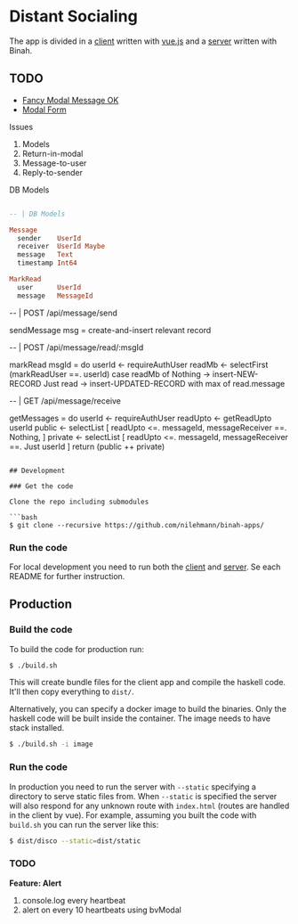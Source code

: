 # Distant Socialing

The app is divided in a [client](https://github.com/nilehmann/binah-apps/tree/master/covid/client) written with [vue.js](https://vuejs.org/) and a [server](https://github.com/nilehmann/binah-apps/tree/master/covid/server) written with Binah.

## TODO

- [Fancy Modal Message OK](https://bootstrap-vue.org/docs/components/modal#confirm-message-box)
- [Modal Form](https://stackoverflow.com/questions/53269544/how-to-submit-form-data-from-b-modal-in-vue)

Issues

1. Models
2. Return-in-modal
3. Message-to-user
4. Reply-to-sender

DB Models

```haskell

-- | DB Models

Message
  sender    UserId
  receiver  UserId Maybe
  message   Text
  timestamp Int64

MarkRead
  user      UserId
  message   MessageId 
```

-- | POST /api/message/send

sendMessage msg = 
  create-and-insert relevant record

-- | POST /api/message/read/:msgId

markRead msgId = do
  userId <- requireAuthUser
  readMb <- selectFirst (markReadUser ==. userId)
  case readMb of
    Nothing   -> insert-NEW-RECORD
    Just read -> insert-UPDATED-RECORD with max of read.message

-- | GET /api/message/receive

getMessages = do
  userId   <- requireAuthUser
  readUpto <- getReadUpto userId
  public   <- selectList [ readUpto <=. messageId, messageReceiver ==. Nothing, ]
  private  <- selectList [ readUpto <=. messageId, messageReceiver ==. Just userId ]
  return (public ++ private)
```

## Development

### Get the code

Clone the repo including submodules

```bash
$ git clone --recursive https://github.com/nilehmann/binah-apps/
```

### Run the code

For local development you need to run both the [client](https://github.com/nilehmann/binah-apps/tree/master/covid/client#readme) and [server](https://github.com/nilehmann/binah-apps/tree/master/covid/server#readme). Se each README for further instruction.

## Production

### Build the code

To build the code for production run:

```bash
$ ./build.sh
```

This will create bundle files for the client app and compile the haskell code. It'll then copy everything to `dist/`.

Alternatively, you can specify a docker image to build the binaries. Only the haskell code will be built inside the container. The image needs to have stack installed.

```bash
$ ./build.sh -i image
```

### Run the code

In production you need to run the server with `--static` specifying a directory to serve static files from. When `--static` is specified the server will also respond for any unknown route with `index.html` (routes are handled in the client by vue).
For example, assuming you built the code with `build.sh` you can run the server like this:

```bash
$ dist/disco --static=dist/static
```


### TODO

**Feature: Alert**

1. console.log every heartbeat
2. alert on every 10 heartbeats using bvModal

